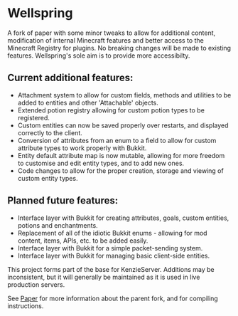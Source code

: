 Wellspring
===========

A fork of paper with some minor tweaks to allow for additional content, modification of internal Minecraft features and better access to the Minecraft Registry for plugins.
No breaking changes will be made to existing features. Wellspring's sole aim is to provide more accessibilty.

Current additional features:
-----
 * Attachment system to allow for custom fields, methods and utilities to be added to entities and other 'Attachable' objects.
 * Extended potion registry allowing for custom potion types to be registered.
 * Custom entities can now be saved properly over restarts, and displayed correctly to the client.
 * Conversion of attributes from an enum to a field to allow for custom attribute types to work properly with Bukkit.
 * Entity default attribute map is now mutable, allowing for more freedom to customise and edit entity types, and to add new ones.
 * Code changes to allow for the proper creation, storage and viewing of custom entity types.

Planned future features:
-----
 * Interface layer with Bukkit for creating attributes, goals, custom entities, potions and enchantments.
 * Replacement of all of the idiotic Bukkit enums - allowing for mod content, items, APIs, etc. to be added easily.
 * Interface layer with Bukkit for a simple packet-sending system.
 * Interface layer with Bukkit for managing basic client-side entities.

This project forms part of the base for KenzieServer. Additions may be inconsistent, but it will generally be maintained as it is used in live production servers.

See [Paper](https://github.com/PaperMC/Paper) for more information about the parent fork, and for compiling instructions.
